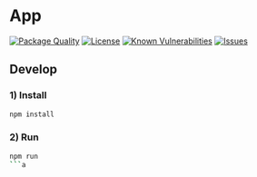 # App

<!--Badges-->

 [![Package Quality](https://packagequality.com/shield/sample-react-mobx-app.svg)](https://packagequality.com/#?package=sample-react-mobx-app)
 [![License](https://img.shields.io/github/license/hejny/sample-react-mobx-app.svg?style=flat)](https://raw.githubusercontent.com/hejny/sample-react-mobx-app/master/LICENSE)
 [![Known Vulnerabilities](https://snyk.io/test/github/hejny/sample-react-mobx-app/badge.svg)](https://snyk.io/test/github/hejny/sample-react-mobx-app)
 [![Issues](https://img.shields.io/github/issues/hejny/sample-react-mobx-app.svg?style=flat)](https://github.com/hejny/sample-react-mobx-app/issues)

<!--/Badges-->



## Develop


### 1) Install

```bash
npm install
```

### 2) Run

```bash
npm run
```a